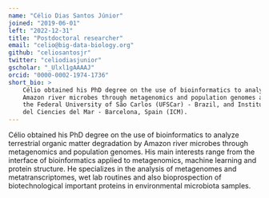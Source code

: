 ```yaml
---
name: "Célio Dias Santos Júnior"
joined: "2019-06-01"
left: "2022-12-31"
title: "Postdoctoral researcher"
email: "celio@big-data-biology.org"
github: "celiosantosjr"
twitter: "celiodiasjunior"
gscholar: "_Ulxl1gAAAAJ"
orcid: "0000-0002-1974-1736"
short_bio: >
    Célio obtained his PhD degree on the use of bioinformatics to analyze
    Amazon river microbes through metagenomics and population genomes at
    the Federal University of São Carlos (UFSCar) - Brazil, and Institut
    del Ciencies del Mar - Barcelona, Spain (ICM).
---
```



Célio obtained his PhD degree on the use of bioinformatics to analyze
terrestrial organic matter degradation by Amazon river microbes through
metagenomics and population genomes.
His main interests range from the interface of bioinformatics applied to
metagenomics, machine learning and protein structure. He specializes in
the analysis of metagenomes and metatranscriptomes, wet lab routines and
also bioprospection of biotechnological important proteins in environmental
microbiota samples.

